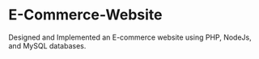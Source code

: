 # E-Commerce-Website
Designed and Implemented an E-commerce website  using PHP, NodeJs, and MySQL databases. 
